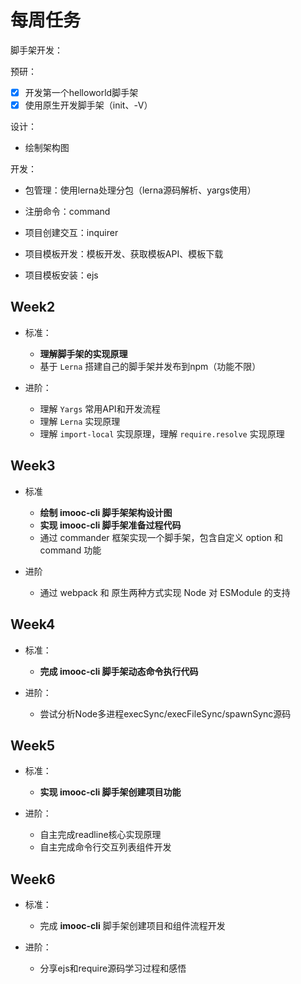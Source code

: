 # 每周任务

脚手架开发：

预研：

- [x] 开发第一个helloworld脚手架
- [x] 使用原生开发脚手架（init、-V）

设计：

- 绘制架构图

开发：

- 包管理：使用lerna处理分包（lerna源码解析、yargs使用）

- 注册命令：command

- 项目创建交互：inquirer
- 项目模板开发：模板开发、获取模板API、模板下载
- 项目模板安装：ejs



## Week2

- 标准：
  - **理解脚手架的实现原理**
  - 基于 `Lerna` 搭建自己的脚手架并发布到npm（功能不限）

- 进阶：
  - 理解 `Yargs` 常用API和开发流程
  - 理解 `Lerna` 实现原理
  - 理解 `import-local` 实现原理，理解 `require.resolve` 实现原理



## Week3

- 标准
  - **绘制 imooc-cli 脚手架架构设计图**
  - **实现 imooc-cli 脚手架准备过程代码**
  - 通过 commander 框架实现一个脚手架，包含自定义 option 和 command 功能

- 进阶
  - 通过 webpack 和 原生两种方式实现 Node 对 ESModule 的支持



## Week4

- 标准：
  - **完成 imooc-cli 脚手架动态命令执行代码**

- 进阶：

  - 尝试分析Node多进程execSync/execFileSync/spawnSync源码

  

## Week5

- 标准：
  - **实现 imooc-cli 脚手架创建项目功能**

- 进阶：
  - 自主完成readline核心实现原理
  - 自主完成命令行交互列表组件开发



## Week6

- 标准：
  - 完成 **imooc-cli** 脚手架创建项目和组件流程开发

- 进阶：
  - 分享ejs和require源码学习过程和感悟